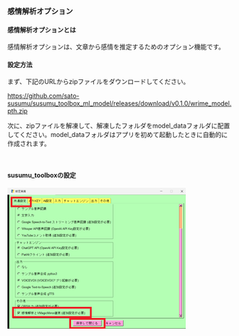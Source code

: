 ### 感情解析オプション
#### 感情解析オプションとは
感情解析オプションは、文章から感情を推定するためのオプション機能です。
<br/>

#### 設定方法

まず、下記のURLからzipファイルをダウンロードしてください。

https://github.com/sato-susumu/susumu_toolbox_ml_model/releases/download/v0.1.0/wrime_model.pth.zip

次に、zipファイルを解凍して、解凍したフォルダをmodel_dataフォルダに配置してください。model_dataフォルダはアプリを初めて起動したときに自動的に作成されます。

<br/>

#### susumu_toolboxの設定

<img src="./resources/vmagic_mirror_option6.png" style="zoom:50%;" />
<br/>
